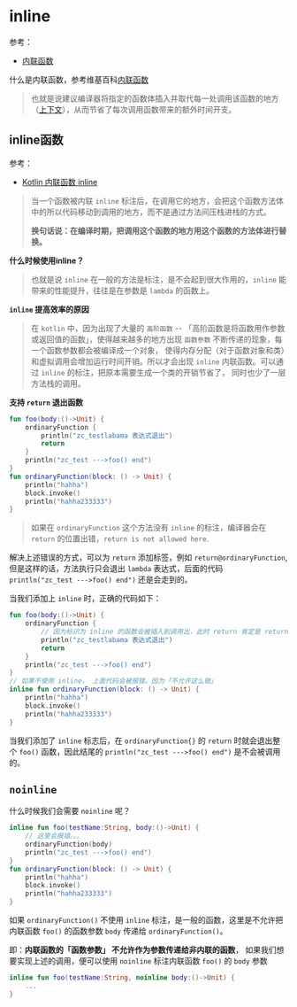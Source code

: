 # inline

参考：

+ [内联函数](https://www.kotlincn.net/docs/reference/inline-functions.html)

什么是内联函数，参考维基百科[内联函数](https://zh.wikipedia.org/wiki/内联函数)

> 也就是说建议编译器将指定的函数体插入并取代每一处调用该函数的地方（[上下文](https://zh.wikipedia.org/wiki/上下文)），从而节省了每次调用函数带来的额外时间开支。



## inline函数

参考：

+ [Kotlin 内联函数 inline](https://www.jianshu.com/p/8a0d5bae9cdf)

> 当一个函数被内联 `inline` 标注后，在调用它的地方，会把这个函数方法体中的所以代码移动到调用的地方，而不是通过方法间压栈进栈的方式。
>
> **换句话说：在编译时期，把调用这个函数的地方用这个函数的方法体进行替换。**



**什么时候使用inline？**

> 也就是说 `inline` 在一般的方法是标注，是不会起到很大作用的，`inline` 能带来的性能提升，往往是在参数是 `lambda` 的函数上。



**`inline` 提高效率的原因**

> 在 `kotlin` 中，因为出现了大量的 `高阶函数` -- 「高阶函数是将函数用作参数或返回值的函数」，使得越来越多的地方出现 `函数参数` 不断传递的现象，每一个函数参数都会被编译成一个对象， 使得内存分配（对于函数对象和类）和虚拟调用会增加运行时间开销。所以才会出现 `inline` 内联函数。可以通过 `inline` 的标注，把原本需要生成一个类的开销节省了， 同时也少了一层方法栈的调用。



**支持 `return` 退出函数**

```kotlin
fun foo(body:()->Unit) {
    ordinaryFunction {
        println("zc_testlabama 表达式退出")
        return
    }
    println("zc_test --->foo() end")
} 
fun ordinaryFunction(block: () -> Unit) {
    println("hahha")
    block.invoke()
    println("hahha233333")
}
```

> 如果在 `ordinaryFunction` 这个方法没有 `inline` 的标注，编译器会在 `return` 的位置出错，`return is not allowed here`.

解决上述错误的方式，可以为 `return` 添加标签，例如 `return@ordinaryFunction`, 但是这样的话，方法执行只会退出 `lambda` 表达式，后面的代码 `println("zc_test --->foo() end")` 还是会走到的。

当我们添加上 `inline` 时，正确的代码如下：

```kotlin
fun foo(body:()->Unit) {
    ordinaryFunction {
        // 因为标识为 inline 的函数会被插入到调用出，此时 return 肯定是 return 到该整个方法
        println("zc_testlabama 表达式退出")
        return
    }
    println("zc_test --->foo() end")
}
// 如果不使用 inline， 上面代码会被报错。因为「不允许这么做」
inline fun ordinaryFunction(block: () -> Unit) {
    println("hahha")
    block.invoke()
    println("hahha233333")
}
```

当我们添加了 `inline` 标志后，在 `ordinaryFunction{}` 的 `return` 时就会退出整个 `foo()` 函数，因此结尾的 `println("zc_test --->foo() end")` 是不会被调用的。



## **`noinline`**

什么时候我们会需要 `noinline` 呢？

```kotlin
inline fun foo(testName:String, body:()->Unit) {
    // 这里会报错。。。
    ordinaryFunction(body)
    println("zc_test --->foo() end")
} 
fun ordinaryFunction(block: () -> Unit) {
    println("hahha")
    block.invoke()
    println("hahha233333")
}
```

如果 `ordinaryFunction()` 不使用 `inline` 标注，是一般的函数，这里是不允许把内联函数 `foo()` 的函数参数 `body` 传递给 `ordinaryFunction()`。

即：**内联函数的「函数参数」 不允许作为参数传递给非内联的函数**，
 如果我们想要实现上述的调用，便可以使用 `noinline` 标注内联函数 `foo()` 的 `body` 参数

```kotlin
inline fun foo(testName:String, noinline body:()->Unit) {
    ...
}
```







